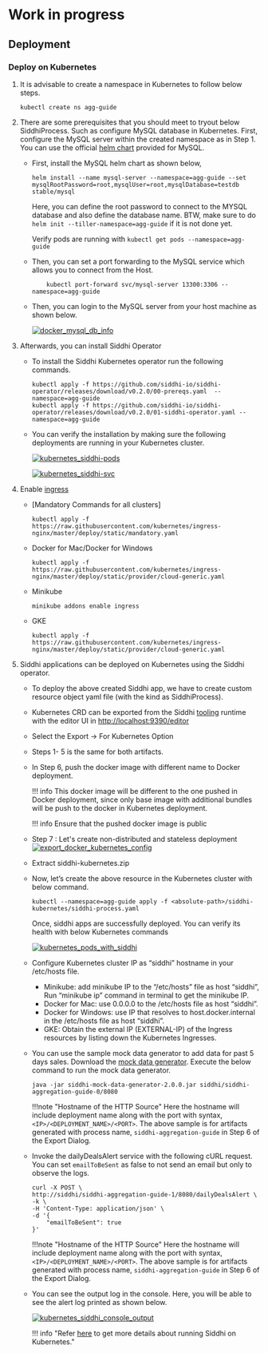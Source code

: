 # Work in progress

## Deployment

### Deploy on Kubernetes

1. It is advisable to create a namespace in Kubernetes to follow below steps.

    ````console
    kubectl create ns agg-guide
    ````

2. There are some prerequisites that you should meet to tryout below SiddhiProcess. Such as configure MySQL database in Kubernetes. First, configure the MySQL server within the created namespace as in Step 1. You can use the official [helm chart](https://github.com/helm/charts/tree/master/stable/mysql) provided for MySQL.

    * First, install the MySQL helm chart as shown below,

        ````console
        helm install --name mysql-server --namespace=agg-guide --set mysqlRootPassword=root,mysqlUser=root,mysqlDatabase=testdb stable/mysql
        ````

        Here, you can define the root password to connect to the MYSQL database and also define the database name. BTW, make sure to do `helm init --tiller-namespace=agg-guide` if it is not done yet.

        Verify pods are running with `kubectl get pods --namespace=agg-guide`

    * Then, you can set a port forwarding to the MySQL service which allows you to connect from the Host.

        ````console
            kubectl port-forward svc/mysql-server 13300:3306 --namespace=agg-guide
        ````

    * Then, you can login to the MySQL server from your host machine as shown below.

        [![docker_mysql_db_info](images/k8s-mysql-db-info.png "MySQL Docker Database Details")](images/k8s-mysql-db-info.png)

3. Afterwards, you can install Siddhi Operator

    * To install the Siddhi Kubernetes operator run the following commands.

        ````console
        kubectl apply -f https://github.com/siddhi-io/siddhi-operator/releases/download/v0.2.0/00-prereqs.yaml  --namespace=agg-guide
        kubectl apply -f https://github.com/siddhi-io/siddhi-operator/releases/download/v0.2.0/01-siddhi-operator.yaml --namespace=agg-guide
        ````

    * You can verify the installation by making sure the following deployments are running in your Kubernetes cluster.

        [![kubernetes_siddhi-pods](images/k8s-pods.png "K8S Siddhi Pods")](images/k8s-pods.png)

        [![kubernetes_siddhi-svc](images/k8s-svc.png "K8S Siddhi Services")](images/k8s-svc.png)

4. Enable [ingress](https://kubernetes.github.io/ingress-nginx/deploy/)
   * [Mandatory Commands for all clusters]

        ```console
        kubectl apply -f https://raw.githubusercontent.com/kubernetes/ingress-nginx/master/deploy/static/mandatory.yaml
        ```

   * Docker for Mac/Docker for Windows

        ```console
        kubectl apply -f https://raw.githubusercontent.com/kubernetes/ingress-nginx/master/deploy/static/provider/cloud-generic.yaml
        ```

   * Minikube

        ```console
        minikube addons enable ingress
        ```

   * GKE

        ```console
        kubectl apply -f https://raw.githubusercontent.com/kubernetes/ingress-nginx/master/deploy/static/provider/cloud-generic.yaml
        ```

5. Siddhi applications can be deployed on Kubernetes using the Siddhi operator.

    * To deploy the above created Siddhi app, we have to create custom resource object yaml file (with the kind as SiddhiProcess).

    * Kubernetes CRD can be exported from the Siddhi [tooling](https://siddhi.io/en/v5.0/docs/tooling/) runtime with the editor UI in [http://localhost:9390/editor](http://localhost:9390/editor)
  
    * Select the Export -> For Kubernetes Option

    * Steps 1- 5 is the same for both artifacts.

    * In Step 6, push the docker image with different name to Docker deployment.

        !!! info
            This docker image will be different to the one pushed in Docker deployment, since only base image with additional bundles will be push to the docker in Kubernetes deployment.

        !!! info
            Ensure that the pushed docker image is public

    * Step 7 : Let's create non-distributed and stateless deployment
        [![export_docker_kubernetes_config](images/step7.png "Export kubernetes artifacts Step 7")](images/step7.png)

    * Extract siddhi-kubernetes.zip

    * Now,  let’s create the above resource in the Kubernetes  cluster with below command.

        ````console
        kubectl --namespace=agg-guide apply -f <absolute-path>/siddhi-kubernetes/siddhi-process.yaml
        ````

        Once, siddhi apps are successfully deployed. You can verify its health with below Kubernetes commands

        [![kubernetes_pods_with_siddhi](images/k8s-pods-with-siddhi.png "Kubernetes Pods")](images/k8s-pods-with-siddhi.png)

    * Configure Kubernetes cluster IP as “siddhi” hostname in your /etc/hosts file.
      * Minikube: add minikube IP to the “/etc/hosts” file as host “siddhi”, Run “minikube ip” command in terminal to get the minikube IP.
      * Docker for Mac: use 0.0.0.0 to the /etc/hosts file as host “siddhi”.
      * Docker for Windows: use IP that resolves to host.docker.internal in the /etc/hosts file as host “siddhi”.
      * GKE: Obtain the external IP (EXTERNAL-IP) of the Ingress resources by listing down the Kubernetes Ingresses.

    * You can use the sample mock data generator to add data for past 5 days sales. Download the [mock data generator](https://github.com/niveathika/siddhi-mock-data-generator/releases/download/v2.0.0/siddhi-mock-data-generator-2.0.0.jar). Execute the below command to run the mock data generator.

        ```console
        java -jar siddhi-mock-data-generator-2.0.0.jar siddhi/siddhi-aggregation-guide-0/8080
        ```

        !!!note "Hostname of the HTTP Source"
        Here the hostname will include deployment name along with the port with syntax, `<IP>/<DEPLOYMENT_NAME>/<PORT>`.
        The above sample is for artifacts generated with process name, `siddhi-aggregation-guide` in Step 6 of the Export Dialog.

    * Invoke the dailyDealsAlert service with the following cURL request. You can set `emailToBeSent` as false to not send an email but only to observe the logs.

        ```console
        curl -X POST \
        http://siddhi/siddhi-aggregation-guide-1/8080/dailyDealsAlert \
        -k \
        -H 'Content-Type: application/json' \
        -d '{
            "emailToBeSent": true
        }'
        ```

        !!!note "Hostname of the HTTP Source"
        Here the hostname will include deployment name along with the port with syntax, `<IP>/<DEPLOYMENT_NAME>/<PORT>`.
        The above sample is for artifacts generated with process name, `siddhi-aggregation-guide` in Step 6 of the Export Dialog.

    * You can see the output log in the console. Here, you will be able to see the alert log printed as shown below.

        [![kubernetes_siddhi_console_output](images/k8s-console-output.png "Kubernetes Console Output")](images/k8s-console-output.png)

        !!! info "Refer [here](https://siddhi.io/en/v5.1/docs/siddhi-as-a-kubernetes-microservice/) to get more details about running Siddhi on Kubernetes."
